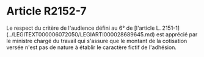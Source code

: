 # Article R2152-7

 

<p align="left">
  Le respect du critère de l'audience défini au 6° de [l'article L. 2151-1](../LEGITEXT000006072050/LEGIARTI000028689645.md) est apprécié par le ministre chargé du travail qui s'assure que le montant de la cotisation versée n'est pas de nature à établir le caractère fictif de l'adhésion.<br /> <br /> <br />
</p>